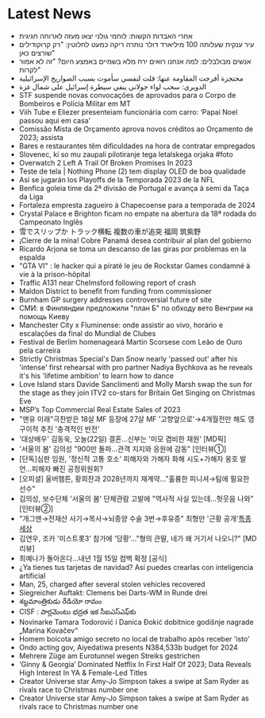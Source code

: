 # Latest News
-  אחרי האבדות הקשות: לוחמי גולני יצאו מעזה לארוחה חגיגית
-  עיר ענקית שעלותה 100 מיליארד דולר נותרה ריקה כמעט לחלוטין: "רק קרוקודילים שורצים כאן"
-  אנשים מבולבלים: למה אנחנו רואים ירח מלא בשמיים באמצע היום? "זה לא אמור לקרות"
-  محتجزة أفرجت المقاومة عنها: قلت لنفسي سأموت بسبب الصواريخ الإسرائيلية
-  الدويري: سحب لواء جولاني ينفي سيطرة إسرائيل على شمال غزة
-  STF suspende novas convocações de aprovados para o Corpo de Bombeiros e Polícia Militar em MT
-  Viih Tube e Eliezer presenteiam funcionária com carro: ‘Papai Noel passou aqui em casa’
-  Comissão Mista de Orçamento aprova novos créditos ao Orçamento de 2023; assista
-  Bares e restaurantes têm dificuldades na hora de contratar empregados
-  Slovenec, ki so mu zaupali pilotiranje tega letalskega orjaka #foto
-  Overwatch 2 Left A Trail Of Broken Promises In 2023
-  Teste de tela | Nothing Phone (2) tem display OLED de boa qualidade
-  Así se jugarán los Playoffs de la Temporada 2023 de la NFL
-  Benfica goleia time da 2ª divisão de Portugal e avança à semi da Taça da Liga
-  Fortaleza empresta zagueiro à Chapecoense para a temporada de 2024
-  Crystal Palace e Brighton ficam no empate na abertura da 18ª rodada do Campeonato Inglês
-  雪でスリップか トラック横転 複数の車が追突 福岡 筑紫野
-  ¡Cierre de la mina! Cobre Panamá desea contribuir al plan del gobierno
-  Ricardo Arjona se toma un descanso de las giras por problemas en la espalda
-  "GTA VI" : le hacker qui a piraté le jeu de Rockstar Games condamné à vie à la prison-hôpital
-  Traffic A131 near Chelmsford following report of crash
-  Maldon District to benefit from funding from commissioner
-  Burnham GP surgery addresses controversial future of site
-  СМИ: в Финляндии предложили "план Б" по обходу вето Венгрии на помощь Киеву
-  Manchester City x Fluminense: onde assistir ao vivo, horário e escalações da final do Mundial de Clubes
-  Festival de Berlim homenageará Martin Scorsese com Leão de Ouro pela carreira
-  Strictly Christmas Special's Dan Snow nearly 'passed out' after his 'intense' first rehearsal with pro partner Nadiya Bychkova as he reveals it's his 'lifetime ambition' to learn how to dance
-  Love Island stars Davide Sanclimenti and Molly Marsh swap the sun for the stage as they join ITV2 co-stars for Britain Get Singing on Christmas Eve
-  MSP’s Top Commercial Real Estate Sales of 2023
-  "맨유 미래"극찬받은 18살 MF 등장에 27살 MF '고향앞으로'→4개월전만 해도 영구이적 추진 '충격적인 반전'
-  '대상배우' 김동욱, 오늘(22일) 결혼…신부는 '미모 겸비한 재원' [MD픽]
-  '서울의 봄' 김의성 "900만 돌파…관객 지지와 응원에 감동" [인터뷰①]
-  [단독]심판 임원, '정신적 고통 호소' 피해자와 가해자 화해 시도+가해자 옹호 발언…피해자 빠진 공정위원회?
-  [오피셜] 울버햄튼, 황희찬과 2028년까지 재계약…"훌륭한 피니셔→팀에 필요한 선수"
-  김의성, 보수단체 '서울의 봄' 단체관람 고발에 "역사적 사실 있는데…헛웃음 나와" [인터뷰②]
-  "개그맨→전재산 사기→목사→뇌종양 수술 3번→후유증" 최형만 '근황 공개'[특종세상](종합)
-  김연우, 조카 '미스트롯3' 참가에 '당황'…"형의 큰딸, 네가 왜 거기서 나오니?" [MD리뷰]
-  최예나가 돌아온다…내년 1월 15일 컴백 확정 [공식]
-  ¿Ya tienes tus tarjetas de navidad? Así puedes crearlas con inteligencia artificial
-  Man, 25, charged after several stolen vehicles recovered
-  Siegreicher Auftakt: Clemens bei Darts-WM in Runde drei
-  శబ్దమాంత్రికుడు రేడియో రామం
-  CISF : పార్లమెంటు భద్రత ఇక సీఐఎస్‌ఎఫ్‌కు
-  Novinarke Tamara Todorović i Danica Đokić dobitnice godišnje nagrade „Marina Kovačev“
-  Homem boicota amigo secreto no local de trabalho após receber 'isto'
-  Ondo acting gov, Aiyedatiwa presents N384,533b budget for 2024
-  Mehrere Züge am Eurotunnel wegen Streiks gestrichen
-  ‘Ginny & Georgia’ Dominated Netflix In First Half Of 2023; Data Reveals High Interest In YA & Female-Led Titles
-  Creator Universe star Amy-Jo Simpson takes a swipe at Sam Ryder as rivals race to Christmas number one
-  Creator Universe star Amy-Jo Simpson takes a swipe at Sam Ryder as rivals race to Christmas number one
